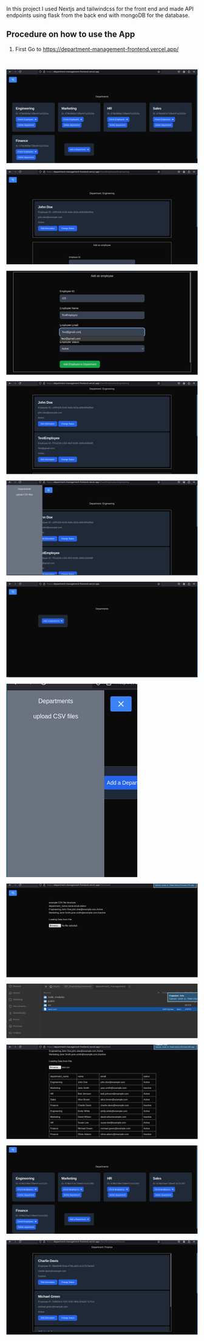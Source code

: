 In this project I used Nextjs and tailwindcss for the front end and made API endpoints using flask from the back end with mongoDB for the database.

## Procedure on how to use the App
1. First Go to https://department-management-frontend.vercel.app/

<br/>

![screenshot](./screenshots/1st.png)<br/>

![screenshot](./screenshots/2nd.png)<br/>

![screenshot](./screenshots/3rd.png)<br/>

![screenshot](./screenshots/4th.png)<br/>

![screenshot](./screenshots/5th.png)<br/>

![screenshot](./screenshots/6th.png)<br/>

![screenshot](./screenshots/7th.png)<br/>

![screenshot](./screenshots/8th.png)<br/>

![screenshot](./screenshots/9th.png)<br/>

![screenshot](./screenshots/10th.png)<br/>

![screenshot](./screenshots/11th.png)<br/>

![screenshot](./screenshots/12th.png)<br/>


